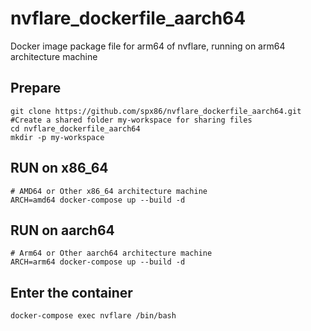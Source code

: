 # nvflare_dockerfile_aarch64
Docker image package file for arm64 of nvflare, running on arm64 architecture machine
## Prepare
```shell
git clone https://github.com/spx86/nvflare_dockerfile_aarch64.git
#Create a shared folder my-workspace for sharing files
cd nvflare_dockerfile_aarch64
mkdir -p my-workspace
```

## RUN on x86_64
```shell
# AMD64 or Other x86_64 architecture machine
ARCH=amd64 docker-compose up --build -d
```

## RUN on aarch64
```shell 
# Arm64 or Other aarch64 architecture machine
ARCH=arm64 docker-compose up --build -d
```

## Enter the container
```shell
docker-compose exec nvflare /bin/bash
```

